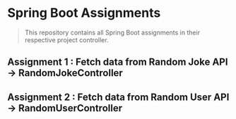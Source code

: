 # Spring Boot Assignments

> This repository contains all Spring Boot assignments in their respective project controller.

## Assignment 1 : Fetch data from Random Joke API -> RandomJokeController

## Assignment 2 : Fetch data from Random User API -> RandomUserController
